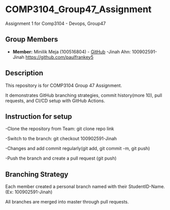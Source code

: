 
# COMP3104_Group47_Assignment

Assignment 1 for Comp3104 - Devops, Group47 

## Group Members

- **Member:** Minilik Meja (100516804) - [GitHub](https://github.com/Minimeja)
-Jinah Ahn: 100902591-Jinah     https://github.com/paulfrankey5


## Description


This repository is for COMP3104 Group 47 Assignment.

It demonstrates GitHub branching strategies, commit history(more 10), pull requests, and CI/CD setup with GitHub Actions.


## Instruction for setup

-Clone the repository from Team: git clone repo link

-Switch to the branch: git checkout 100902591-Jinah

-Changes and add commit regularly(git add, git commit -m, git push) 

-Push the branch and create a pull request (git push)


## Branching Strategy

Each member created a personal branch named with their StudentID-Name. (Ex: 100902591-Jinah)

All branches are merged into master through pull requests.



